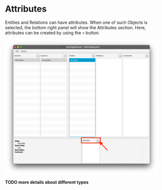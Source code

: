 # Attributes

Entities and Relations can have attributes. When one of such Objects is selected, the bottom right panel will
show the Attributes section. Here, attributes can be created by using the `+` button.

![img.png](images/addAttributeEntity.png)

**TODO more details about different types**